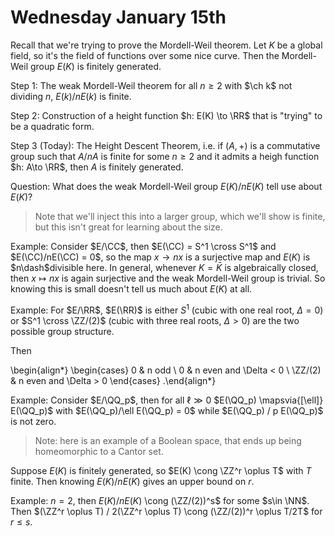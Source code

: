 # Wednesday January 15th

Recall that we're trying to prove the Mordell-Weil theorem.
Let $K$ be a global field, so it's the field of functions over some nice curve.
Then the Mordell-Weil group $E(K)$ is finitely generated.

Step 1: 
The weak Mordell-Weil theorem for all $n\geq 2$ with $\ch k$ not dividing $n$, $E(k) / n E(k)$ is finite.

Step 2:
Construction of a height function $h: E(K) \to \RR$ that is "trying" to be a quadratic form.

Step 3 (Today):
The Height Descent Theorem, i.e. if $(A, +)$ is a commutative group such that $A/nA$ is finite for some $n\geq 2$ and it admits a heigh function $h: A\to \RR$, then $A$ is finitely generated.

Question:
What does the weak Mordell-Weil group $E(K)/ nE(K)$ tell use about $E(K)$?

> Note that we'll inject this into a larger group, which we'll show is finite, but this isn't great for learning about the size.

Example:
Consider $E/\CC$, then $E(\CC) = S^1 \cross S^1$ and $E(\CC)/nE(\CC) = 0$, so the map $x\to nx$ is a surjective map and $E(K)$ is $n\dash$divisible here.
In general, whenever $K = \bar K$ is algebraically closed, then $x \mapsto nx$ is again surjective and the weak Mordell-Weil group is trivial.
So knowing this is small doesn't tell us much about $E(K)$ at all.

Example:
For $E/\RR$, $E(\RR)$ is either $S^1$ (cubic with one real root, $\Delta = 0$) or $S^1 \cross \ZZ/(2)$ (cubic with three real roots, $\Delta > 0$) are the two possible group structure.

Then

\begin{align*}
\begin{cases}
0 & n odd \\
0 & n even and \Delta < 0 \\
\ZZ/(2) & n even and \Delta > 0
\end{cases}
.\end{align*}

Example:
Consider $E/\QQ_p$, then for all $\ell \gg 0$ $E(\QQ_p) \mapsvia{[\ell]} E(\QQ_p)$ with $E(\QQ_p)/\ell E(\QQ_p) = 0$ while $E(\QQ_p) / p E(\QQ_p)$ is not zero.

> Note: here is an example of a Boolean space, that ends up being homeomorphic to a Cantor set.

Suppose $E(K)$ is finitely generated, so $E(K) \cong \ZZ^r \oplus T$ with $T$ finite.
Then knowing $E(K)/ n E(K)$ gives an upper bound on $r$.

Example:
$n=2$, then $E(K) / nE(K)$ \cong (\ZZ/(2))^s$ for some $s\in \NN$.
Then $(\ZZ^r \oplus T) / 2(\ZZ^r \oplus T) \cong (\ZZ/(2))^r \oplus T/2T$ for $r\leq s$.

